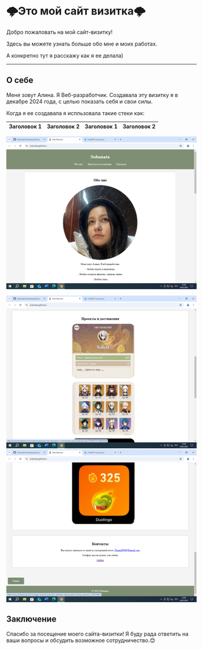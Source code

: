 # 🌩Это мой сайт визитка🌩

Добро пожаловать на мой сайт-визитку! 

Здесь вы можете узнать больше обо мне и моих работах.

А конкретно тут я расскажу как я ее делала)



---

## О себе

Меня зовут Алина. Я Веб-разработчик. Создавала эту визитку я в декабре 2024 года, с целью показать себя и свои силы.

Когда я ее создавала я испльзовала такие стеки как:

| Заголовок 1 | Заголовок 2 | Заголовок 1 | Заголовок 2|   
| ----------- | ----------- | ----------- |----------- |

![Скриншот](https://github.com/Sobanata/Sobanata.github.io/raw/main/image/1.png)


![Скриншот](https://github.com/Sobanata/Sobanata.github.io/raw/main/image/2.png)
![Скриншот](https://github.com/Sobanata/Sobanata.github.io/raw/main/image/3.png)








## Заключение

Спасибо за посещение моего сайта-визитки! Я буду рада ответить на ваши вопросы и обсудить возможное сотрудничество.😊
